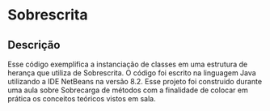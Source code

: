 # Sobrescrita
## Descrição
Esse código exemplifica a instanciação de classes em uma estrutura de herança que utiliza de Sobrescrita. O código foi escrito na linguagem Java utilizando a IDE NetBeans na versão 8.2. Esse projeto foi construido durante uma aula sobre Sobrecarga de métodos com a finalidade de colocar em prática os conceitos teóricos vistos em sala.
